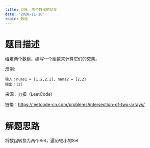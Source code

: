 ```yaml
---
title: 349. 两个数组的交集
date: "2020-11-18"
topic: 数组
---
```


# 题目描述

给定两个数组，编写一个函数来计算它们的交集。


示例:

```
输入：nums1 = [1,2,2,1], nums2 = [2,2]
输出：[2]
```

来源：力扣（LeetCode）

链接：https://leetcode-cn.com/problems/intersection-of-two-arrays/

# 解题思路

将数组转换为两个Set，遍历较小的Set

